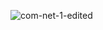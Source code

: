 ![com-net-1-edited](https://github.com/user-attachments/assets/b12359e9-d3ac-4b74-9616-7ae264218ab5)
